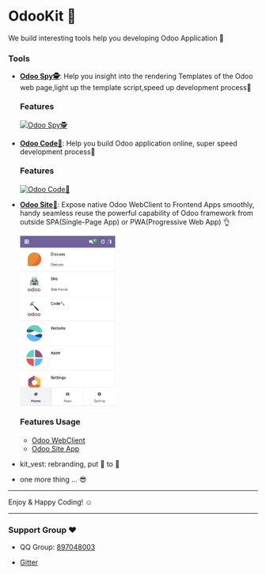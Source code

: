 # OdooKit 🔨

      
 We build interesting tools help you developing Odoo Application 🚀


### Tools
-  [**Odoo Spy🕵️**](https://apps.odoo.com/apps/modules/17.0/kit_spy/): Help you insight into the rendering Templates of the Odoo web page,light up the template script,speed up development process🚀 
	#### <font size=3 >Features</font>
    
    [![Odoo Spy🕵️](http://ixkit.com/web/image/110142-4d7306fc/backend.gif)](https://apps.odoo.com/apps/modules/17.0/kit_spy/)
    
-  [**Odoo Code🔨**](https://apps.odoo.com/apps/modules/17.0/kit_code/): Help you build Odoo application online, super speed development process🚀
	#### <font size=3 >Features</font>
    
    [![Odoo Code🔨](http://ixkit.com/web/image/583855-51564dea/code-edit.gif)](https://apps.odoo.com/apps/modules/17.0/kit_code/)
    
-  [**Odoo Site🏪**](https://apps.odoo.com/apps/modules/17.0/site): Expose native Odoo WebClient to Frontend Apps smoothly, handy seamless reuse the powerful capability of Odoo framework from outside SPA(Single-Page App) or PWA(Progressive Web App) 👌

     
    <img style="width:40%;height: auto;"  src="assets/odoo-site.png"/>
     

	#### <font size=3 >Features Usage</font>

    - [Odoo WebClient](https://github.com/ixkit/odoo-webclient)
    - [Odoo Site App](https://github.com/icoco/odoo-site-app)


- kit_vest: rebranding, put 🎽 to 🏃

- one more thing ... 😎 


---

Enjoy & Happy Coding!  ☺︎

---

### Support Group ❤️

- QQ Group: [897048003](https://qm.qq.com/cgi-bin/qm/qr?k=_EQZwOGqzUd_pUtq_1HNaJGX-qW9tPdd&jump_from=webapi&authKey=EnU+5Ai74iVj4HvJS4+Q1ZonlWOOZHfPNZ264YekYMpj2fyMSMXtlvN70WMBwVzw)


- [Gitter](https://matrix.to/#/#odookit:gitter.im)